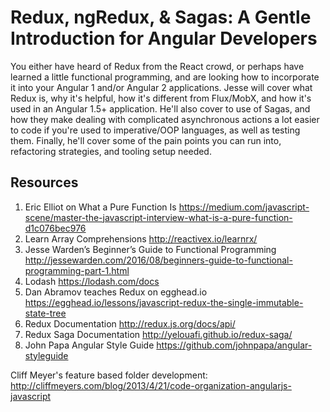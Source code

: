 # Redux, ngRedux, & Sagas: A Gentle Introduction for Angular Developers

You either have heard of Redux from the React crowd, or perhaps have learned a little functional programming, and are looking how to incorporate it into your Angular 1 and/or Angular 2 applications. Jesse will cover what Redux is, why it's helpful, how it's different from Flux/MobX, and how it's used in an Angular 1.5+ application. He'll also cover to use of Sagas, and how they make dealing with complicated asynchronous actions a lot easier to code if you're used to imperative/OOP languages, as well as testing them. Finally, he'll cover some of the pain points you can run into, refactoring strategies, and tooling setup needed.


## Resources

1. Eric Elliot on What a Pure Function Is https://medium.com/javascript-scene/master-the-javascript-interview-what-is-a-pure-function-d1c076bec976
2. Learn Array Comprehensions http://reactivex.io/learnrx/
3. Jesse Warden’s Beginner’s Guide to Functional Programming http://jessewarden.com/2016/08/beginners-guide-to-functional-programming-part-1.html
4. Lodash https://lodash.com/docs
5. Dan Abramov teaches Redux on egghead.io https://egghead.io/lessons/javascript-redux-the-single-immutable-state-tree
6. Redux Documentation http://redux.js.org/docs/api/
7. Redux Saga Documentation http://yelouafi.github.io/redux-saga/
8. John Papa Angular Style Guide https://github.com/johnpapa/angular-styleguide

Cliff Meyer's feature based folder development: http://cliffmeyers.com/blog/2013/4/21/code-organization-angularjs-javascript